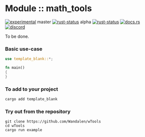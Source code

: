 <!-- {{# generate.module_header{} #}} -->

# Module :: math_tools
<!--{ generate.module_header.start() }-->
 [![experimental](https://raster.shields.io/static/v1?label=&message=experimental&color=orange)](https://github.com/emersion/stability-badges#experimental)  master [![rust-status](https://github.com/Wandalen/wTools/actions/workflows/module_w_4_d_push.yml/badge.svg?branch=master)](https://github.com/Wandalen/wTools/actions/workflows/module_w_4_d_push.yml?query=branch%3Amaster) alpha [![rust-status](https://github.com/Wandalen/wTools/actions/workflows/module_w_4_d_push.yml/badge.svg?branch=alpha)](https://github.com/Wandalen/wTools/actions/workflows/module_w_4_d_push.yml?query=branch%3Aalpha) [![docs.rs](https://img.shields.io/docsrs/w4d?color=e3e8f0&logo=docs.rs)](https://docs.rs/w4d) [![discord](https://img.shields.io/discord/872391416519737405?color=eee&logo=discord&logoColor=eee&label=ask)](https://discord.gg/m3YfbXpUUY)
<!--{ generate.module_header.end }-->

To be done.

### Basic use-case

<!-- {{# generate.module{} #}} -->

```rust
use template_blank::*;

fn main()
{
}
```

### To add to your project

```bash
cargo add template_blank
```

### Try out from the repository

``` shell test
git clone https://github.com/Wandalen/wTools
cd wTools
cargo run example
```
